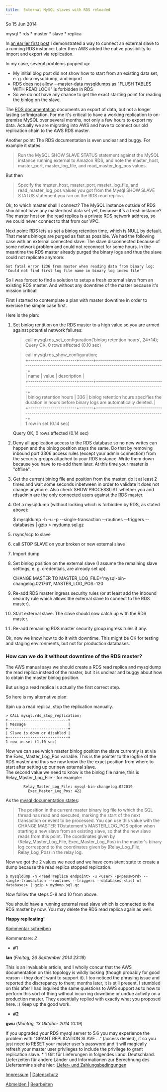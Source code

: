 ```yaml
---
title:  External MySQL slaves with RDS reloaded
---
```

So
15
Jun
2014

mysql \* rds \* master \* slave \* replica

In [an earlier first post](/2013/07/07/replicating-aws-rds-mysql-databases-to-external-slaves/ "Replicating AWS RDS MySQL databases to external slaves") I demonstrated a way to
connect an external slave to a running RDS instance. Later then AWS added the native possibility to import and export via replication.

  
In my case, several problems popped up:  
  

* My initial blog post did not show how to start from an existing data set, e. g. do a mysqldump, and import
* RDS does not allow --master-data mysqldumps as "FLUSH TABLES WITH READ LOCK" is forbidden in RDS
* So we do not have any chance to get the exact starting point for reading the binlog on the slave.

  
The [RDS documentation](http://docs.aws.amazon.com/AmazonRDS/latest/UserGuide/MySQL.Procedural.Exporting.NonRDSRepl.html "http://docs.aws.amazon.com/AmazonRDS/latest/UserGuide/MySQL.Procedural.Exporting.NonRDSRepl.html") documents an export of data, but not a longer lasting softmigration. For
me it's critical to have a working replication to on-premise MySQL over several months, not only a few hours to export my data. Actually we are migrating into AWS and have to connect our old
replication chain to the AWS RDS master.

Another point: The RDS documentation is even unclear and buggy. For example it states

> Run the MySQL SHOW SLAVE STATUS statement against the MySQL instance running external to Amazon RDS, and note the master\_host, master\_port, master\_log\_file, and read\_master\_log\_pos values.
> 

But then

> Specify the master\_host, master\_port, master\_log\_file, and read\_master\_log\_pos values you got from the Mysql SHOW SLAVE STATUS statement you ran on the RDS read replica.
> 

Ok, to which master shall I connect? The MySQL instance outside of RDS should not have any master host data set yet, because it's a fresh instance? The master host on the read replica is a
private RDS network address, so we could never connect to that from our VPC.

Next point: RDS lets us set a binlog retention time, which is NULL by default. That means binlogs are purged as fast as possible. We had the following case with an external connected slave: The
slave disconnected because of some network problem and could not reconnect for some hours. In the meantime the RDS master already purged the binary logs and thus the slave could not replicate
anymore:

    
    Got fatal error 1236 from master when reading data from binary log: 'Could not find first log file name in binary log index file'
    

So I was forced to find a solution to setup a fresh external slave from an existing RDS master. And without any downtime of the master because it's mission critical!

First I started to contemplate a plan with master downtime in order to exercise the simple case first.

Here is the plan:  
  

1. Set binlog rentition on the RDS master to a high value so you are armed against potential network failures:

    
    > call mysql.rds_set_configuration('binlog retention hours', 24*14);  
    Query OK, 0 rows affected (0.10 sec)  
      
    > call mysql.rds_show_configuration;  
    +------------------------+-------+------------------------------------------------------------------------------------------------------+  
    | name                   | value | description                                                                                          |  
    +------------------------+-------+------------------------------------------------------------------------------------------------------+  
    | binlog retention hours | 336   | binlog retention hours specifies the duration in hours before binary logs are automatically deleted. |  
    +------------------------+-------+------------------------------------------------------------------------------------------------------+  
    1 row in set (0.14 sec)  
      
    Query OK, 0 rows affected (0.14 sec)
    

2. Deny all application access to the RDS database so no new writes can happen and the binlog position stays the same. Do that by removing inbound port 3306 access rules (except your admin
connection) from the security groups attached to your RDS instance. Write them down because you have to re-add them later. At this time your master is "offline".
3. Get the current binlog file and position from the master, do it at least 2 times and wait some seconds inbetween in order to validate it does not change anymore. Also check SHOW PROCESSLIST
whether you and rdsadmin are the only connected users against the RDS master.
4. Get a mysqldump (without locking which is forbidden by RDS, as stated above):

    
    $ mysqldump -h <read replica endpoint> -u <user> -p<password> --single-transaction --routines --triggers --databases <list of databases> | gzip > mydump.sql.gz
    

5. rsync/scp to slave
6. call STOP SLAVE on your broken or new external slave
7. Import dump
8. Set binlog position on the external slave (I assume the remaining slave settings, e. g. credentials, are already set up).

    
    CHANGE MASTER TO MASTER_LOG_FILE='mysql-bin-changelog.021761', MASTER_LOG_POS=120
    

9. Re-add RDS master ingress security rules (or at least add the inbound security rule which allows the external slave to connect to the RDS master).
10. Start external slave. The slave should now catch up with the RDS master.
11. Re-add remaining RDS master security group ingress rules if any.

Ok, now we know how to do it with downtime. This might be OK for testing and staging environments, but not for production databases.

### How can we do it without downtime of the RDS master?

The AWS manual says we should create a RDS read replica and mysqldump the read replica instead of the master, but it is unclear and buggy about how to obtain the master binlog position.  
  
But using a read replica is actually the first correct step.  
  
So here is my alternative plan:  
  
Spin up a read replica, stop the replication manually.

    
    > CALL mysql.rds_stop_replication;  
    +---------------------------+  
    | Message                   |  
    +---------------------------+  
    | Slave is down or disabled |  
    +---------------------------+  
    1 row in set (1.10 sec)
    

Now we can see which master binlog position the slave currently is at via the Exec\_Master\_Log\_Pos variable. This is the pointer to the logfile of the RDS master and thus we now know the the exact
position from where to start after setting up our new external slave.  
The second value we need to know is the binlog file name, this is Relay\_Master\_Log\_File - for example:

    
            Relay_Master_Log_File: mysql-bin-changelog.022019  
              Exec_Master_Log_Pos: 422
    

As the [mysql documentation states](http://dev.mysql.com/doc/refman/5.6/en/show-slave-status.html "http://dev.mysql.com/doc/refman/5.6/en/show-slave-status.html"):

> The position in the current master binary log file to which the SQL thread has read and executed, marking the start of the next transaction or event to be processed. You can use this value with
> the CHANGE MASTER TOstatement's MASTER\_LOG\_POS option when starting a new slave from an existing slave, so that the new slave reads from this point. The coordinates given by
> (Relay\_Master\_Log\_File, Exec\_Master\_Log\_Pos) in the master's binary log correspond to the coordinates given by (Relay\_Log\_File, Relay\_Log\_Pos) in the relay log.
> 

Now we got the 2 values we need and we have consistent state to create a dump because the read replica stopped replication.

    
    $ mysqldump -h <read replica endpoint> -u <user> -p<password> --single-transaction --routines --triggers --databases <list of databases> | gzip > mydump.sql.gz
    

Now follow the steps 5-8 and 10 from above.  
  
You should have a running external read slave which is connected to the RDS master by now. You may delete the RDS read replica again as well.  
  
**Happy replicating!**

[Kommentar schreiben](#)

Kommentare: _2_ 

* **\#1**

**Ian** (_Freitag, 26 September 2014 23:18_)

This is an invaluable article, and I wholly concur that the AWS documentation on this topology is wildly lacking (though probably for good reason - they don't want to support it). I too noticed the
phrasing issue and reported the discrepancy to them; months later, it is still present. I stumbled on this after I had inquired the same questions to AWS support as to how to perform this sort of
thing without incurring downtime or undue activity on a production master. They essentially replied with exactly what you proposed here. :) Keep up the good work.
* **\#2**

**gwu** (_Montag, 13 Oktober 2014 10:19_)

If you upgraded your RDS mysql server to 5.6 you may experience the problem with "GRANT REPLICATION SLAVE ..." (access denied), if so you just need to RESET your master user's password and it will
magically refresh your master user privileges to include the privilege to grant replication slave.
* 
1 Gilt für Lieferungen in folgendes Land: Deutschland. Lieferzeiten für andere Länder und Informationen zur Berechnung des Liefertermins siehe hier: [Liefer- und Zahlungsbedingungen](http://www.ruempler.eu/j/shop/deliveryinfo)  

[Impressum](/about/) | [Datenschutz](/j/privacy) 

[Abmelden ](https://e.jimdo.com/app/cms/logout.php)
|
[Bearbeiten](https://a.jimdo.com/app/auth/signin/jumpcms/?page=1757011593)